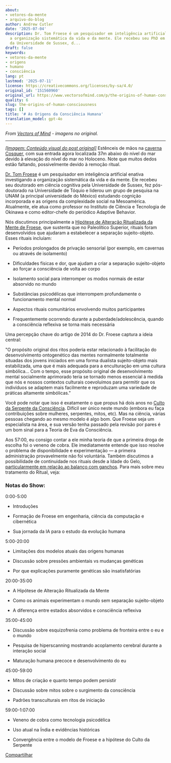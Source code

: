 ```yaml
---
about:
- vetores-da-mente
- arquivo-do-blog
author: Andrew Cutler
date: '2025-07-04'
description: Dr. Tom Froese é um pesquisador em inteligência artificial enativa investigando
  a organização sistemática da vida e da mente. Ele recebeu seu PhD em ciência cognitiva
  da Universidade de Sussex, d...
draft: false
keywords:
- vetores-da-mente
- origens
- humano
- consciência
lang: pt
lastmod: '2025-07-11'
license: https://creativecommons.org/licenses/by-sa/4.0/
original_id: '151560960'
original_url: https://www.vectorsofmind.com/p/the-origins-of-human-consciousness
quality: 6
slug: the-origins-of-human-consciousness
tags: []
title: '# As Origens da Consciência Humana'
translation_model: gpt-4o
---
```


*From [Vectors of Mind](https://www.vectorsofmind.com/p/the-origins-of-human-consciousness) - imagens no original.*

---

[*[Imagem: Conteúdo visual do post original]*](https://substackcdn.com/image/fetch/$s_!C0u3!,f_auto,q_auto:good,fl_progressive:steep/https%3A%2F%2Fsubstack-post-media.s3.amazonaws.com%2Fpublic%2Fimages%2F73ec3760-eb6a-4df5-8c11-4c52660928ca_1350x900.jpeg) Estênceis de mãos na [caverna Cosquer](https://www.newscientist.com/article/mg25734300-900-cave-paintings-of-mutilated-hands-could-be-a-stone-age-sign-language/), com sua entrada agora localizada 37m abaixo do nível do mar devido à elevação do nível do mar no Holoceno. Note que muitos dedos estão faltando, possivelmente devido à remoção ritual.

[Dr. Tom Froese](https://twitter.com/drtomfroese) é um pesquisador em inteligência artificial enativa investigando a organização sistemática da vida e da mente. Ele recebeu seu doutorado em ciência cognitiva pela Universidade de Sussex, fez pós-doutorado na Universidade de Tóquio e liderou um grupo de pesquisa na UNAM (a principal universidade do México) estudando cognição incorporada e as origens da complexidade social na Mesoamérica. Atualmente, ele atua como professor no Instituto de Ciência e Tecnologia de Okinawa e como editor-chefe do periódico Adaptive Behavior.

Nós discutimos principalmente a [Hipótese de Alteração Ritualizada da Mente de Froese](https://www.academia.edu/10396191/The_ritualised_mind_alteration_hypothesis_of_the_origins_and_evolution_of_the_symbolic_human_mind), que sustenta que no Paleolítico Superior, rituais foram desenvolvidos que ajudaram a estabelecer a separação sujeito-objeto. Esses rituais incluíam:

 * Períodos prolongados de privação sensorial (por exemplo, em cavernas ou através de isolamento)

 * Dificuldades físicas e dor, que ajudam a criar a separação sujeito-objeto ao forçar a consciência de volta ao corpo

 * Isolamento social para interromper os modos normais de estar absorvido no mundo

 * Substâncias psicodélicas que interrompem profundamente o funcionamento mental normal

 * Aspectos rituais comunitários envolvendo muitos participantes

 * Frequentemente ocorrendo durante a puberdade/adolescência, quando a consciência reflexiva se torna mais necessária

Uma percepção chave do artigo de 2014 do Dr. Froese captura a ideia central:

"O propósito original dos ritos poderia estar relacionado à facilitação do desenvolvimento ontogenético das mentes normalmente totalmente situadas dos jovens iniciados em uma forma dualista sujeito-objeto mais estabilizada, uma que é mais adequada para a enculturação em uma cultura simbólica... Com o tempo, esse propósito original de desenvolvimento mental socialmente aprimorado teria se tornado menos essencial à medida que nós e nossos contextos culturais coevoluímos para permitir que os indivíduos se adaptem mais facilmente e reproduzam uma variedade de práticas altamente simbólicas."

Você pode notar que isso é exatamente o que propus há dois anos no [Culto da Serpente da Consciência](https://www.vectorsofmind.com/p/the-snake-cult-of-consciousness). Difícil ser único neste mundo (embora eu faça contribuições sobre mulheres, serpentes, mitos, etc). Mas na ciência, várias pessoas chegando ao mesmo modelo é algo bom. Que Froese seja um especialista na área, e sua versão tenha passado pela revisão por pares é um bom sinal para a Teoria de Eva da Consciência.

Aos 57:00, eu consigo contar a ele minha teoria de que a primeira droga de escolha foi o veneno de cobra. Ele imediatamente entende que isso resolve o problema de disponibilidade e experimentação — a primeira administração provavelmente não foi voluntária. Também discutimos a possibilidade de continuidade nos rituais desde a Idade do Gelo, [particularmente em relação ao balanço com ganchos](https://www.vectorsofmind.com/p/evidence-for-global-cultural-diffusion). Para mais sobre meu tratamento do Ritual, veja:

### Notas do Show:

0:00-5:00

 * Introduções

 * Formação de Froese em engenharia, ciência da computação e cibernética

 * Sua jornada da IA para o estudo da evolução humana

5:00-20:00

 * Limitações dos modelos atuais das origens humanas

 * Discussão sobre pressões ambientais vs mudanças genéticas

 * Por que explicações puramente genéticas são insatisfatórias

20:00-35:00

 * A Hipótese de Alteração Ritualizada da Mente

 * Como os animais experimentam o mundo sem separação sujeito-objeto

 * A diferença entre estados absorvidos e consciência reflexiva

35:00-45:00

 * Discussão sobre esquizofrenia como problema de fronteira entre o eu e o mundo

 * Pesquisa de hiperscanning mostrando acoplamento cerebral durante a interação social

 * Maturação humana precoce e desenvolvimento do eu

45:00-59:00

 * Mitos de criação e quanto tempo podem persistir

 * Discussão sobre mitos sobre o surgimento da consciência

 * Padrões transculturais em ritos de iniciação

59:00-1:07:00

 * Veneno de cobra como tecnologia psicodélica

 * Uso atual na Índia e evidências históricas

 * Convergência entre o modelo de Froese e a hipótese do Culto da Serpente

[Compartilhar](https://www.vectorsofmind.com/p/the-origins-of-human-consciousness?action=share)